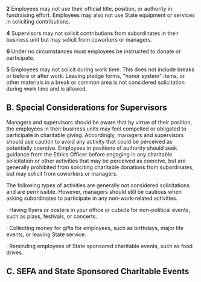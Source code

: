 **2** Employees may not use their official title, position, or authority in fundraising effort. Employees may also not use State equipment or services in soliciting contributions.

**4** Supervisors may not solicit contributions from subordinates in their business unit but may solicit from coworkers or managers.

**6** Under no circumstances must employees be instructed to donate or participate.

**5** Employees may not solicit during work time. This does not include breaks or before or after work. Leaving pledge forms, "honor system" items, or other materials in a break or common area is not considered solicitation during work time and is allowed.

## **B. Special Considerations for Supervisors**

Managers and supervisors should be aware that by virtue of their position, the employees in their business units may feel compelled or obligated to participate in charitable giving. Accordingly, managers and supervisors should use caution to avoid any activity that could be perceived as potentially coercive. Employees in positions of authority should seek guidance from the Ethics Officer before engaging in any charitable solicitation or other activities that may be perceived as coercive, but are generally prohibited from soliciting charitable donations from subordinates, but may solicit from coworkers or managers.

The following types of activities are generally not considered solicitations and are permissible. However, managers should still be cautious when asking subordinates to participate in any non-work-related activities.

· Having flyers or posters in your office or cubicle for non-political events, such as plays, festivals, or concerts.

· Collecting money for gifts for employees, such as birthdays, major life events, or leaving State service.

· Reminding employees of State sponsored charitable events, such as food drives.

## **C. SEFA and State Sponsored Charitable Events**